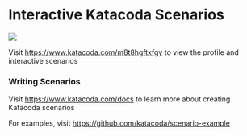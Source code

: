 # Interactive Katacoda Scenarios

[![](http://shields.katacoda.com/katacoda/m8t8hgftxfgy/count.svg)](https://www.katacoda.com/m8t8hgftxfgy "Get your profile on Katacoda.com")

Visit https://www.katacoda.com/m8t8hgftxfgy to view the profile and interactive scenarios

### Writing Scenarios
Visit https://www.katacoda.com/docs to learn more about creating Katacoda scenarios

For examples, visit https://github.com/katacoda/scenario-example
